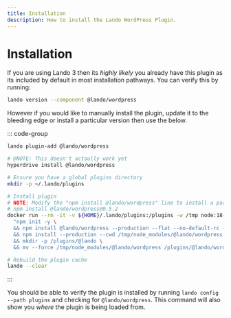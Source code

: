 ```yaml
---
title: Installation
description: How to install the Lando WordPress Plugin.
---
```


# Installation

If you are using Lando 3 then its *highly likely* you already have this plugin as its included by default in most installation pathways. You can verify this by running:

```sh
lando version --component @lando/wordpress
```

However if you would like to manually install the plugin, update it to the bleeding edge or install a particular version then use the below.

::: code-group
```sh [lando 3.21+]
lando plugin-add @lando/wordpress
```

```sh [hyperdrive]
# @NOTE: This doesn't actaully work yet
hyperdrive install @lando/wordpress
```

```sh [docker]
# Ensure you have a global plugins directory
mkdir -p ~/.lando/plugins

# Install plugin
# NOTE: Modify the "npm install @lando/wordpress" line to install a particular version eg
# npm install @lando/wordpress@0.5.2
docker run --rm -it -v ${HOME}/.lando/plugins:/plugins -w /tmp node:18-alpine sh -c \
  "npm init -y \
  && npm install @lando/wordpress --production --flat --no-default-rc --no-lockfile --link-duplicates \
  && npm install --production --cwd /tmp/node_modules/@lando/wordpress \
  && mkdir -p /plugins/@lando \
  && mv --force /tmp/node_modules/@lando/wordpress /plugins/@lando/wordpress"

# Rebuild the plugin cache
lando --clear
```
:::

You should be able to verify the plugin is installed by running `lando config --path plugins` and checking for `@lando/wordpress`. This command will also show you _where_ the plugin is being loaded from.
